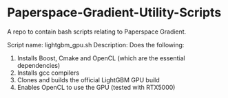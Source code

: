 # Paperspace-Gradient-Utility-Scripts
A repo to contain bash scripts relating to Paperspace Gradient.

Script name: lightgbm_gpu.sh
Description:
Does the following:
1. Installs Boost, Cmake and OpenCL (which are the essential dependencies)
2. Installs gcc compilers 
3. Clones and builds the official LightGBM GPU build
4. Enables OpenCL to use the GPU (tested with RTX5000)

